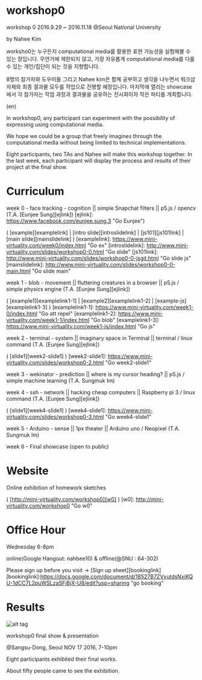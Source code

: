# workshop0
workshop 0
2016.9.29 ~ 2016.11.18
@Seoul National University

by Nahee Kim

worksho0는 누구든지 computational media를 활용한 표현 가능성을 실험해볼 수 있는 장입니다.
무언가에 제한되지 않고, 가장 자유롭게 computational media를 다룰 수 있는 개인/집단이 되는 것을 지향합니다.



8명의 참가자와 도우미들 그리고 Nahee kim은 함께 공부하고 생각을 나누면서 워크샵 자체와 최종 결과물 모두를 작업으로 진행할 예정입니다. 마지막에 열리는 showcase에서 각 참가자는 작업 과정과 결과물을 공유하는 전시회이자 작은 파티를 개최합니다.


(en)

In workshop0, any participant can experiment with the possibility of expressing using computational media. 

We hope we could be a group that freely imagines through the computational media without being limited to technical implementations.

Eight participants, two TAs and Nahee will make this workshop together. In the last week, each participant will display the process and results of their project at the final show. 


# Curriculum

week 0 - face tracking - cognition || simple Snapchat filters || p5.js / opencv (T.A. [Eunjee Sung][ejlink])
[ejlink]: https://www.facebook.com/eunjee.sung.3 "Go Eunjee")

( [example][examplelink] | [intro slide][introslidelink] | [js101][js101link] | [main slide][mainslidelink] )
[examplelink]: https://www.mini-virtuality.com/week0/index.html "Go ex"
[introslidelink]: http://www.mini-virtuality.com/slides/workshop0-0.html "Go slide"
[js101link]: http://www.mini-virtuality.com/slides/workshop0-0-jsgit.html "Go slide js"
[mainslidelink]: http://www.mini-virtuality.com/slides/workshop0-0-main.html "Go slide main"


week 1 - blob - movement || fluttering creatures in a browser || p5.js / simple physics engine (T.A. [Eunjee Sung][ejlink])

( [example1][examplelink1-1] | [example2][examplelink1-2] | [example-js][examplelink1-3] )
[examplelink1-1]: https://www.mini-virtuality.com/week1-0/index.html "Go att repel"
[examplelink1-2]: https://www.mini-virtuality.com/week1-1/index.html "Go blob"
[examplelink1-3]: https://www.mini-virtuality.com/week1-js/index.html "Go js"

week 2 - terminal - system || imaginary space in Terminal || terminal / linux command (T.A. [Eunjee Sung][ejlink])

( [slide1][week2-slide1] )
[week2-slide1]: https://www.mini-virtuality.com/slides/workshop0-2.html "Go week2-slide1"

week 3 - wekinator - prediction || where is my cursor heading? || p5.js / simple machine learning (T.A. Sungmuk Im)

week 4 - ssh - network || hacking cheap computers || Raspberry pi 3 / linux command  (T.A. [Eunjee Sung][ejlink])

( [slide1][week4-slide1] )
[week4-slide1]: https://www.mini-virtuality.com/slides/workshop0-3.html "Go week4-slide1"

week 5 - Arduino - sense || 1px theater || Arduino uno / Neopixel (T.A. Sungmuk Im)

week 6 - Final showcase (open to public)

# Website

Online exhibition of homework sketches

( [http://mini-virtuality.com/workshop0][w0] )
[w0]: http://mini-virtuality.com/workshop0 "Go w0"

# Office Hour

Wednesday 6-8pm

online(Google Hangout: nahbee10) & offline(@SNU : 64-302)

Please sign up before you visit -> [Sign up sheet][bookinglink]
[bookinglink]:https://docs.google.com/document/d/18527B7ZVyutdsNxiKQU-1dCC7L2puWSLzaSFjBjX-U8/edit?usp=sharing "go booking"

# Results

![alt tag](https://nahbee10.github.io/cre8s/mpoemgithub.png)

workshop0 final show & presentation

@Sangsu-Dong, Seoul
NOV 17 2016, 7-10pm

Eight participants exhibited their final works.

About fifty people came to see the exhibition.

